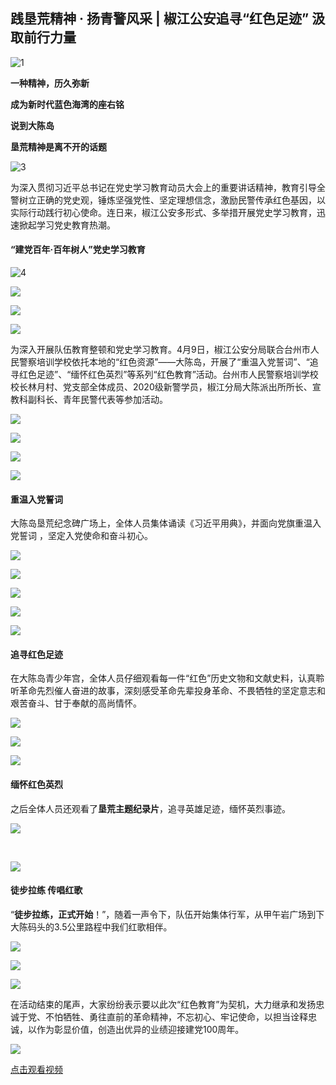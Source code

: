 ## 践垦荒精神 · 扬青警风采 | 椒江公安追寻“红色足迹” 汲取前行力量

![1](IMG\img\大陈岛\1.gif)

**一种精神，历久弥新**

**成为新时代蓝色海湾的座右铭**

**说到大陈岛**

**垦荒精神是离不开的话题**

![3](IMG\img\大陈岛\3.jpg)

​	为深入贯彻习近平总书记在党史学习教育动员大会上的重要讲话精神，教育引导全警树立正确的党史观，锤炼坚强党性、坚定理想信念，激励民警传承红色基因，以实际行动践行初心使命。连日来，椒江公安多形式、多举措开展党史学习教育，迅速掀起学习党史教育热潮。



#### **“建党百年·百年树人”党史学习教育**



![4](IMG\img\大陈岛\4.jpg)

![](IMG\img\大陈岛\5.jpg)

![](IMG\img\大陈岛\6.jpg)

![](IMG\img\大陈岛\7.jpg)



​	为深入开展队伍教育整顿和党史学习教育。4月9日，椒江公安分局联合台州市人民警察培训学校依托本地的“红色资源”——大陈岛，开展了“重温入党誓词”、“追寻红色足迹”、“缅怀红色英烈”等系列“红色教育”活动。台州市人民警察培训学校校长林月村、党支部全体成员、2020级新警学员，椒江分局大陈派出所所长、宣教科副科长、青年民警代表等参加活动。

![](IMG\img\大陈岛\8.jpg)

![](IMG\img\大陈岛\9.jpg)





![](IMG\img\大陈岛\10.jpg)

![](IMG\img\大陈岛\11.jpg)





#### **重温入党誓词**



​	大陈岛垦荒纪念碑广场上，全体人员集体诵读《习近平用典》，并面向党旗重温入党誓词 ，坚定入党使命和奋斗初心。



![](IMG\img\大陈岛\12.jpg)



![](IMG\img\大陈岛\13.jpg)

![](IMG\img\大陈岛\14.jpg)

![](IMG\img\大陈岛\15.jpg)





![](IMG\img\大陈岛\16.jpg)



#### **追寻红色足迹**



​	在大陈岛青少年宫，全体人员仔细观看每一件“红色”历史文物和文献史料，认真聆听革命先烈催人奋进的故事，深刻感受革命先辈投身革命、不畏牺牲的坚定意志和艰苦奋斗、甘于奉献的高尚情怀。



![](IMG\img\大陈岛\17.png)



![](IMG\img\大陈岛\18.png)



![](IMG\img\大陈岛\19.png)





#### **缅怀红色英烈**



​	之后全体人员还观看了**垦荒主题纪录片**，追寻英雄足迹，缅怀英烈事迹。



![](IMG\img\大陈岛\20.jpg)

 

​     

![](IMG\img\大陈岛\21.jpg)







#### **徒步拉练 传唱红歌**



​	“**徒步拉练，正式开始**！”，随着一声令下，队伍开始集体行军，从甲午岩广场到下大陈码头的3.5公里路程中我们红歌相伴。

![](IMG\img\大陈岛\22.jpg)



![](IMG\img\大陈岛\23.jpg)







![](IMG\img\大陈岛\25.gif)



​	在活动结束的尾声，大家纷纷表示要以此次“红色教育”为契机，大力继承和发扬忠诚于党、不怕牺牲、勇往直前的革命精神，不忘初心、牢记使命，以担当诠释忠诚，以作为彰显价值，创造出优异的业绩迎接建党100周年。



![](IMG\img\大陈岛\24.png)

[点击观看视频](http://go.plvideo.cn/front/video/view?vid=f3d6a4d47facb54455405949d8e23924_f)





